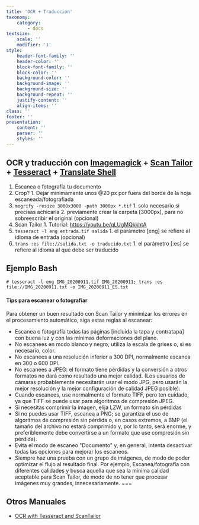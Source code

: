 ```yaml
---
title: 'OCR + Traducción'
taxonomy:
    category:
        - docs
textsize:
    scale: ''
    modifier: '1'
style:
    header-font-family: ''
    header-color: ''
    block-font-family: ''
    block-color: ''
    background-color: ''
    background-image: ''
    background-size: ''
    background-repeat: ''
    justify-content: ''
    align-items: ''
class: ''
footer: ''
presentation:
    content: ''
    parser: ''
    styles: ''
---
```


## OCR y traducción con [Imagemagick](https://www.imagemagick.org/) + [Scan Tailor](https://scantailor.org/) + [Tesseract](https://github.com/tesseract-ocr/) + [Translate Shell](https://www.soimort.org/translate-shell/)

1. Escanea o fotografía tu documento
2. Crop?
		1. Dejar mínimamente unos @20 px por fuera del borde de la hoja escaneada/fotografiada
2. `mogrify -resize 3000x3000 -path 3000px *.tif`
		1. solo necesario si precisas achicarla
		2. previamente crear la carpeta [3000px], para no sobreescribir el original (opcional)
3. Scan Tailor
		1. Tutorial: https://youtu.be/qLUgMQkkhtA 
4. `tesseract -l eng entrada.tif salida`
		1. el parámetro [eng] se refiere al idioma de entrada (opcional)
5. `trans :es file://salida.txt -o traducido.txt`
		1. el parámetro [:es] se refiere al idioma al que debe ser traducido

## Ejemplo Bash
`# tesseract -l eng IMG_20200911.tif IMG_20200911; trans :es file://IMG_20200911.txt -o IMG_20200911_ES.txt`

#### Tips para escanear o fotografiar

Para obtener un buen resultado con Scan Tailor y minimizar los errores en el procesamiento automático, siga estas reglas al escanear:

* Escanea o fotografía todas las páginas [incluida la tapa y contratapa] con buena luz y con las mínimas deformaciones del plano.
* No escanees en modo blanco y negro; utiliza la escala de grises o, si es necesario, color.
* No escanees a una resolución inferior a 300 DPI, normalmente escanea en 300 o 600 DPI.
* No escanees a JPEG: el formato tiene pérdidas y la conversión a otros formatos no dará como resultado una mejor calidad. (Los usuarios de cámaras probablemente necesitarán usar el modo JPG, pero usarán la mejor resolución y la mejor configuración de calidad JPEG posible).
* Cuando escanees, use normalmente el formato TIFF, pero ten cuidado, ya que TIFF se puede usar para algoritmos de compresión JPEG.
* Si necesitas comprimir la imagen, elija LZW, un formato sin pérdidas
* Si no puedes usar TIFF, escanea a PNG; se garantiza el uso de algoritmos de compresión sin pérdida o, en casos extremos, a BMP (el tamaño del archivo no estará comprimido y, por lo tanto, será enorme, y preferiblemente debe convertirse a un formato que use compresión sin pérdida).
* Evita el modo de escaneo "Documento" y, en general, intenta desactivar todas las opciones para mejorar los escaneos.
* Siempre haz una prueba con un grupo de imágenes, de modo de poder optimizar el flujo al resultado final. Por ejemplo, Escanea/fotografía con diferentes calidades y busca aquella que sea la mínima calidad aceptable para Scan Tailor, de modo de no tener que procesar imágenes muy grandes, innecesariamente.
===

## Otros Manuales

* [OCR with Tesseract and ScanTailor](https://programminghistorian.org/en/lessons/retired/OCR-with-Tesseract-and-ScanTailor)


